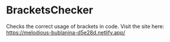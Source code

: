 # BracketsChecker
Checks the correct usage of brackets in code.
Visit the site here: https://melodious-bublanina-d5e28d.netlify.app/
